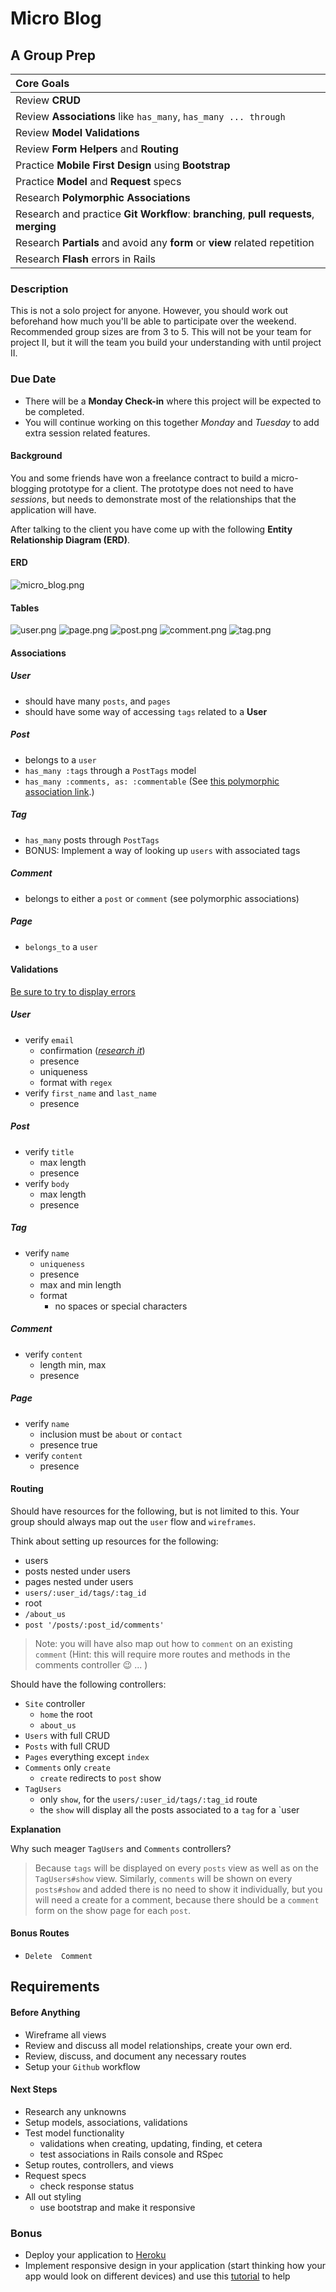 # Micro Blog
## A Group Prep


| Core Goals |
| :---|
| Review **CRUD** |
| Review **Associations** like `has_many`, `has_many ... through` |
| Review **Model Validations** |
| Review **Form Helpers** and **Routing** |
| Practice **Mobile First Design** using **Bootstrap** |
| Practice **Model** and **Request** specs |
| Research **Polymorphic Associations** |
| Research and practice **Git Workflow**: **branching**, **pull requests**, **merging**|
| Research **Partials** and avoid any **form** or **view** related repetition |
| Research **Flash** errors in Rails |


### Description

This is not a solo project for anyone. However, you should work out beforehand how much you'll be able to participate over the weekend. Recommended group sizes are from 3 to 5. This will not be your team for project II, but it will the team you build your understanding with until project II.

### Due Date

* There will be a **Monday Check-in** where this project will be expected to be completed.
* You will continue working on this together *Monday* and *Tuesday* to add extra session related features.

#### Background

You and some friends have won a freelance contract to build a micro-blogging prototype for a client. The prototype does not need to have *sessions*, but needs to demonstrate most of the relationships that the application will have. 


After talking to the client you have come up with the following **Entity Relationship Diagram (ERD)**.

#### ERD

![micro_blog.png](micro_blog.png)

#### Tables

![user.png](user.png)
![page.png](page.png)
![post.png](post.png)
![comment.png](comment.png)
![tag.png](tag.png)

#### Associations

##### User

* should have many `posts`, and `pages` 
* should have some way of accessing `tags` related to a **User**

##### Post

*  belongs to a `user` 
* `has_many :tags` through a `PostTags` model
* `has_many :comments, as: :commentable` (See [this polymorphic association link](http://guides.rubyonrails.org/association_basics.html#polymorphic-associations).)

##### Tag

* `has_many` posts through `PostTags`
* BONUS: Implement a way of looking up `users` with associated tags

##### Comment

* belongs to either a `post` or `comment` (see polymorphic associations)

##### Page

* `belongs_to` a `user`

#### Validations

[Be sure to try to display errors](http://guides.rubyonrails.org/active_record_validations.html#displaying-validation-errors-in-views)

##### User

* verify `email`
	* confirmation ([*research it*](http://guides.rubyonrails.org/active_record_validations.html#confirmation)) 
	* presence 
	* uniqueness 
	* format with `regex` 
* verify `first_name` and `last_name`
	* presence

##### Post

* verify `title`
	* max length 
	* presence
* verify `body`
	* max length
	* presence 

##### Tag

* verify `name`
	* `uniqueness`
	* presence
	* max and min length
	* format
		* no spaces or special characters
	 

##### Comment

* verify `content`
	* length min, max
	* presence 


##### Page

* verify `name`
	* inclusion must be `about` or `contact`
	* presence true
* verify `content`
	* presence 

#### Routing

 Should have resources for the following, but is not limited to this. Your group should always map out the `user` flow and `wireframes`.
 
 Think about setting up resources for the following:
 
 * users
 * posts nested under users
 * pages nested under users
 * `users/:user_id/tags/:tag_id`
 * root
 * `/about_us`
 * `post '/posts/:post_id/comments'`
 
 > Note: you will have also map out how to `comment` on an existing `comment` (Hint: this will require more routes and methods in the comments controller :wink: ... )
 
 Should have the following controllers:
 
 * `Site` controller
 	* `home` the root
 	* `about_us`
 * `Users` with full CRUD
 * `Posts` with full CRUD
 * `Pages` everything except `index`
 * `Comments` only `create`
 	* `create` redirects to `post` show
 * `TagUsers` 
 	* only `show`, for the `users/:user_id/tags/:tag_id` route
 	* the `show` will display all the posts associated to a `tag` for a `user
 
**Explanation**

Why such meager `TagUsers` and `Comments` controllers?

> Because `tags` will be displayed on every `posts` view as well as on the `TagUsers#show` view. Similarly, `comments` will be shown on every `posts#show` and added there is no need to show it individually, but you will need a create for a comment, because there should be a `comment` form on the show page for each `post`. 

#### Bonus Routes

* `Delete  Comment`

## Requirements


#### Before Anything

* Wireframe all views
* Review and discuss all model relationships, create your own erd.
* Review, discuss, and document any necessary routes
* Setup your `Github` workflow

#### Next Steps

* Research any unknowns
* Setup models, associations, validations
* Test model functionality
	* validations when creating, updating, finding, et cetera 
	* test associations in Rails console and RSpec
* Setup routes, controllers, and views
* Request specs
	* check response status
* All out styling
	* use bootstrap and make it responsive

### Bonus

* Deploy your application to [Heroku](https://devcenter.heroku.com/articles/getting-started-with-rails4) 
* Implement responsive design in your application (start thinking how your app would look on different devices) and use this [tutorial](http://www.revillweb.com/tutorials/bootstrap-tutorial/) to help
